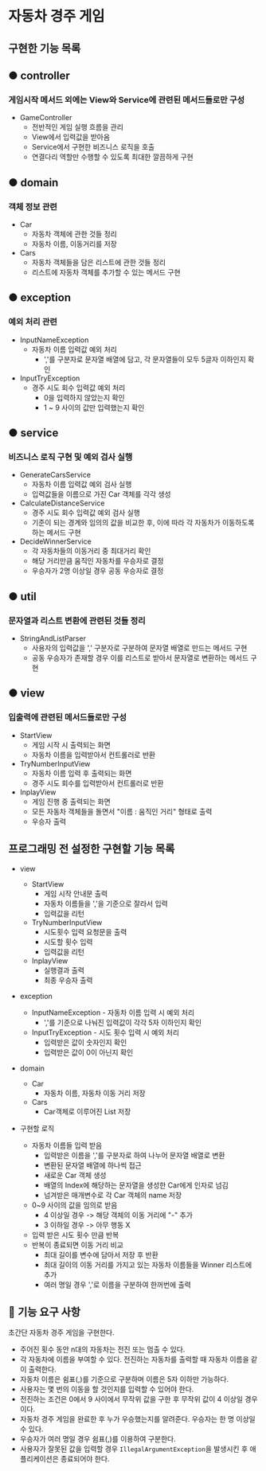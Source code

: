 # 자동차 경주 게임

## 구현한 기능 목록

## ● controller

### 게임시작 메서드 외에는 View와 Service에 관련된 메서드들로만 구성
+ GameController
  + 전반적인 게임 실행 흐름을 관리
  + View에서 입력값을 받아옴
  + Service에서 구현한 비즈니스 로직을 호출
  + 연결다리 역할만 수행할 수 있도록 최대한 깔끔하게 구현

## ● domain

### 객체 정보 관련
+ Car
  + 자동차 객체에 관한 것들 정리
  + 자동차 이름, 이동거리를 저장
+ Cars
  + 자동차 객체들을 담은 리스트에 관한 것들 정리
  + 리스트에 자동차 객체를 추가할 수 있는 메서드 구현

## ● exception

### 예외 처리 관련
+ InputNameException
  + 자동차 이름 입력값 예외 처리
    + ','를 구분자로 문자열 배열에 담고, 각 문자열들이 모두 5글자 이하인지 확인
+ InputTryException
  + 경주 시도 회수 입력값 예외 처리
    + 0을 입력하지 않았는지 확인
    + 1 ~ 9 사이의 값만 입력했는지 확인

## ● service

### 비즈니스 로직 구현 및 예외 검사 실행
+ GenerateCarsService
  + 자동차 이름 입력값 예외 검사 실행
  + 입력값들을 이름으로 가진 Car 객체를 각각 생성
+ CalculateDistanceService
  + 경주 시도 회수 입력값 예외 검사 실행
  + 기준이 되는 경계와 임의의 값을 비교한 후, 이에 따라 각 자동차가 이동하도록 하는 메서드 구현
+ DecideWinnerService
  + 각 자동차들의 이동거리 중 최대거리 확인
  + 해당 거리만큼 움직인 자동차를 우승자로 결정
  + 우승자가 2명 이상일 경우 공동 우승자로 결정

## ● util

### 문자열과 리스트 변환에 관련된 것들 정리
+ StringAndListParser
  + 사용자의 입력값을 ',' 구분자로 구분하여 문자열 배열로 만드는 메서드 구현
  + 공동 우승자가 존재할 경우 이를 리스트로 받아서 문자열로 변환하는 메서드 구현

## ● view

### 입출력에 관련된 메서드들로만 구성
+ StartView
  + 게임 시작 시 출력되는 화면
  + 자동차 이름을 입력받아서 컨트롤러로 반환
+ TryNumberInputView
  + 자동차 이름 입력 후 출력되는 화면
  + 경주 시도 회수를 입력받아서 컨트롤러로 반환
+ InplayView
  + 게임 진행 중 출력되는 화면
  + 모든 자동차 객체들을 돌면서 "이름 : 움직인 거리" 형태로 출력
  + 우승자 출력

## 프로그래밍 전 설정한 구현할 기능 목록
* view
  * StartView
    * 게임 시작 안내문 출력
    * 자동차 이름들을 ','을 기준으로 잘라서 입력
    * 입력값을 리턴
  * TryNumberInputView
    * 시도횟수 입력 요청문을 출력
    * 시도할 횟수 입력
    * 입력값을 리턴
  * InplayView
    * 실행결과 출력
    * 최종 우승자 출력

* exception
  * InputNameException - 자동차 이름 입력 시 예외 처리
    * ','를 기준으로 나눠진 입력값이 각각 5자 이하인지 확인
  * InputTryException - 시도 횟수 입력 시 예외 처리
    * 입력받은 값이 숫자인지 확인
    * 입력받은 값이 0이 아닌지 확인

* domain
  * Car
    * 자동차 이름, 자동차 이동 거리 저장
  * Cars
    * Car객체로 이루어진 List 저장

* 구현할 로직
  * 자동차 이름들 입력 받음
    * 입력받은 이름을 ','를 구분자로 하여 나누어 문자열 배열로 변환
    * 변환된 문자열 배열에 하나씩 접근
    * 새로운 Car 객체 생성
    * 배열의 Index에 해당하는 문자열을 생성한 Car에게 인자로 넘김
    * 넘겨받은 매개변수로 각 Car 객체의 name 저장
  * 0~9 사이의 값을 임의로 받음
    * 4 이상일 경우 -> 해당 객체의 이동 거리에 "-" 추가
    * 3 이하일 경우 -> 아무 행동 X
  * 입력 받은 시도 횟수 만큼 반복
  * 반복이 종료되면 이동 거리 비교
    * 최대 길이를 변수에 담아서 저장 후 반환
    * 최대 길이의 이동 거리를 가지고 있는 자동차 이름들을 Winner 리스트에 추가
    * 여러 명일 경우 ','로 이름을 구분하여 한꺼번에 출력

## 🚀 기능 요구 사항

초간단 자동차 경주 게임을 구현한다.

- 주어진 횟수 동안 n대의 자동차는 전진 또는 멈출 수 있다.
- 각 자동차에 이름을 부여할 수 있다. 전진하는 자동차를 출력할 때 자동차 이름을 같이 출력한다.
- 자동차 이름은 쉼표(,)를 기준으로 구분하며 이름은 5자 이하만 가능하다.
- 사용자는 몇 번의 이동을 할 것인지를 입력할 수 있어야 한다.
- 전진하는 조건은 0에서 9 사이에서 무작위 값을 구한 후 무작위 값이 4 이상일 경우이다.
- 자동차 경주 게임을 완료한 후 누가 우승했는지를 알려준다. 우승자는 한 명 이상일 수 있다.
- 우승자가 여러 명일 경우 쉼표(,)를 이용하여 구분한다.
- 사용자가 잘못된 값을 입력할 경우 `IllegalArgumentException`을 발생시킨 후 애플리케이션은 종료되어야 한다.